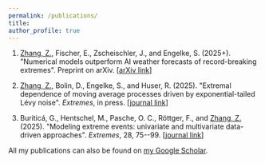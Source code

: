```yaml
---
permalink: /publications/
title:
author_profile: true
---
```


1. <ins>Zhang, Z.</ins>, Fischer, E., Zscheischler, J., and Engelke, S. (2025+). "Numerical models outperform AI weather forecasts of record-breaking extremes". Preprint on arXiv. [[arXiv link](https://arxiv.org/abs/2508.15724)]

2. <ins>Zhang, Z.</ins>, Bolin, D., Engelke, S., and Huser, R. (2025). "Extremal dependence of moving average processes driven by exponential-tailed Lévy noise". _Extremes_, in press. [[journal link](https://link.springer.com/article/10.1007/s10687-025-00517-4)]

3. Buriticá, G., Hentschel, M., Pasche, O. C., Röttger, F., and <ins>Zhang, Z.</ins> (2025). "Modeling extreme events: univariate and multivariate data-driven approaches". _Extremes_, 28, 75--99. [[journal link](https://link.springer.com/article/10.1007/s10687-024-00499-9)]

All my publications can also be found on [my Google Scholar](https://scholar.google.com/citations?user=FCicmEMAAAAJ&hl=en).





